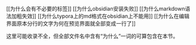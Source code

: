 [[为什么会有不必要的标签]]
[[为什么obsidian安装失败]]
[[为什么markdown语法加粗失效]]
[[为什么typora上的md格式在obsidian上不能用]]
[[为什么在编辑界面原本分行的文字为何在预览界面就全部变成一行了]]

这里可能收录不全，但全部文件名中含有“为什么”一词的可算包含在本节。